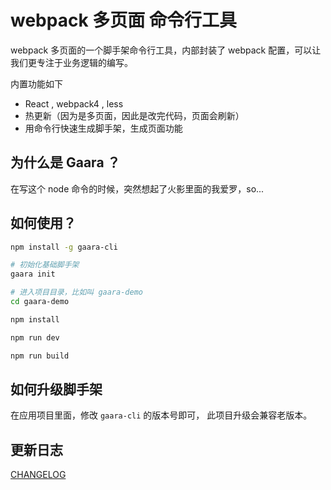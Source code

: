 # webpack 多页面 命令行工具

webpack 多页面的一个脚手架命令行工具，内部封装了 webpack 配置，可以让我们更专注于业务逻辑的编写。

内置功能如下

- React , webpack4 , less
- 热更新（因为是多页面，因此是改完代码，页面会刷新）
- 用命令行快速生成脚手架，生成页面功能

## 为什么是 Gaara ？

在写这个 node 命令的时候，突然想起了火影里面的我爱罗，so...

## 如何使用？

```bash
npm install -g gaara-cli

# 初始化基础脚手架
gaara init

# 进入项目目录，比如叫 gaara-demo
cd gaara-demo

npm install

npm run dev

npm run build
```

## 如何升级脚手架

在应用项目里面，修改 `gaara-cli` 的版本号即可， 此项目升级会兼容老版本。

## 更新日志

[CHANGELOG](./CHANGELOG.md)
